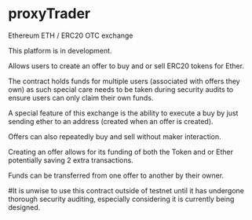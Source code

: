 # proxyTrader

Ethereum ETH / ERC20 OTC exchange

This platform is in development.  

Allows users to create an offer to buy and or sell ERC20 tokens for Ether.

The contract holds funds for multiple users (associated with offers they own) as such special care needs to be taken during security audits to ensure users can only claim their own funds. 

A special feature of this exchange is the ability to execute a buy by just sending ether to an address (created when an offer is created).

Offers can also repeatedly buy and sell without maker interaction. 

Creating an offer allows for its funding of both the Token and or Ether potentially saving 2 extra transactions. 

Funds can be transferred from one offer to another by their owner.

#It is unwise to use this contract outside of testnet until it has undergone thorough security auditing, especially considering it is currently being designed. 

